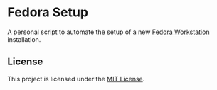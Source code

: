 # Fedora Setup

A personal script to automate the setup of a new [Fedora Workstation] installation.

## License

This project is licensed under the [MIT License].

[fedora workstation]: https://fedoraproject.org/workstation
[mit license]: LICENSE.md
